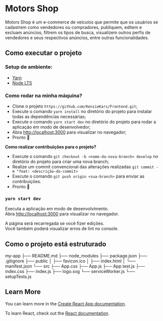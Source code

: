 # Motors Shop

Motors Shop é um e-commerce de veículos que permite que os usuários se cadastrem como vendedores ou compradores, publiquem, editem e excluam anúncios, filtrem os tipos de busca, visualizem outros perfis de vendedores e seus respectivos anúncios, entre outras funcionalidades.

## Como executar o projeto

### Setup de ambiente:

-   [Yarn](https://classic.yarnpkg.com/en/docs/install#windows-stable)
-   [Node LTS](https://nodejs.org/en/)

### Como rodar na minha máquina?

-   Clone o projeto `https://github.com/KenzieKars/Frontend.git`;
-   Execute o comando `yarn install` no diretório do projeto para instalar todas as dependências necessárias;
-   Execute o comando `yarn start dev` no diretório do projeto para rodar a aplicação em modo de desenvolvedor;
-   Abra [http://localhost:3000](http://localhost:3000) para visualizar no navegador;
-   Pronto 🎉

**Como realizar contribuições para o projeto?**

-   Execute o comando `git checkout -b <nome-da-nova-branch> develop` no diretório do projeto para criar uma nova branch;
-   Realize um commit convencional das alterações realizadas `git commit -m "feat: <descrição-do-commit>`
-   Execute o comando `git push origin <sua-branch>` para enviar as contribuições.
-   Pronto 🎉

### `yarn start dev`

Executa a aplicação em modo de desenvolvimento.\
Abra [http://localhost:3000](http://localhost:3000) para visualizar no navegador.

A página será recarregada se você fizer edições.\
Você também poderá visualizar erros de lint no console.

## Como o projeto está estruturado

my-app
├── README.md
├── node_modules
├── package.json
├── .gitignore
├── public
│ ├── favicon.ico
│ ├── index.html
│ └── manifest.json
└── src
├── App.css
├── App.js
├── App.test.js
├── index.css
├── index.js
├── logo.svg
└── serviceWorker.js
└── setupTests.js

## Learn More

You can learn more in the [Create React App documentation](https://facebook.github.io/create-react-app/docs/getting-started).

To learn React, check out the [React documentation](https://reactjs.org/).
